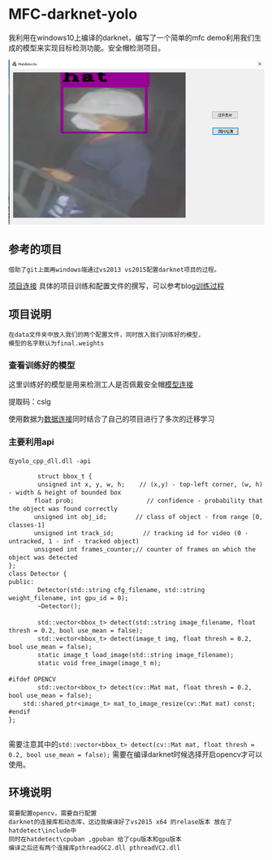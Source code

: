 # MFC-darknet-yolo
我利用在windows10上编译的darknet，编写了一个简单的mfc demo利用我们生成的模型来实现目标检测功能。安全帽检测项目。

![效果图片](/show.png)


## 参考的项目

	借助了git上面再windows端通过vs2013 vs2015配置darknet项目的过程。
[项目连接](https://github.com/AlexeyAB/darknet)
具体的项目训练和配置文件的撰写，可以参考blog[训练过程](https://www.cnblogs.com/pprp/p/9525508.html)
	
## 项目说明
	在data文件夹中放入我们的两个配置文件，同时放入我们训练好的模型，
	模型的名字默认为final.weights
### 查看训练好的模型  
这里训练好的模型是用来检测工人是否佩戴安全帽[模型连接](https://pan.baidu.com/s/1-IY0s4T-jBRlKnMimT7Jcg)  

提取码：cslg

使用数据为[数据连接](https://github.com/njvisionpower/Safety-Helmet-Wearing-Dataset)同时结合了自己的项目进行了多次的迁移学习
	
	
### 主要利用api
	在yolo_cpp_dll.dll -api
```
        struct bbox_t {
    	unsigned int x, y, w, h;    // (x,y) - top-left corner, (w, h) - width & height of bounded box
       float prob;                    // confidence - probability that the object was found correctly
       unsigned int obj_id;        // class of object - from range [0, classes-1]
       unsigned int track_id;        // tracking id for video (0 - untracked, 1 - inf - tracked object)
       unsigned int frames_counter;// counter of frames on which the object was detected
};
class Detector {
public:
        Detector(std::string cfg_filename, std::string weight_filename, int gpu_id = 0);
        ~Detector();

        std::vector<bbox_t> detect(std::string image_filename, float thresh = 0.2, bool use_mean = false);
        std::vector<bbox_t> detect(image_t img, float thresh = 0.2, bool use_mean = false);
        static image_t load_image(std::string image_filename);
        static void free_image(image_t m);

#ifdef OPENCV
        std::vector<bbox_t> detect(cv::Mat mat, float thresh = 0.2, bool use_mean = false);
	std::shared_ptr<image_t> mat_to_image_resize(cv::Mat mat) const;
#endif
};
	
```

需要注意其中的`std::vector<bbox_t> detect(cv::Mat mat, float thresh = 0.2, bool use_mean = false);`
需要在编译darknet时候选择开启opencv才可以使用。





## 环境说明

	需要配置opencv，需要自行配置
	darknet的连接库和动态库，这边我编译好了vs2015 x64 的relase版本 放在了 hatdetect\include中
	同时在hatdetect\cpuban ,gpuban 给了cpu版本和gpu版本
	编译之后还有两个连接库pthreadGC2.dll pthreadVC2.dll
